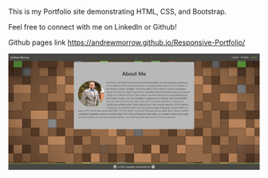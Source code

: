 This is my Portfolio site demonstrating HTML, CSS, and Bootstrap.

Feel free to connect with me on LinkedIn or Github!

Github pages link
https://andrewmorrow.github.io/Responsive-Portfolio/

<img src= "assets\images\aboutMeScreenshot.png">

<img src= "">

<img src= "">
